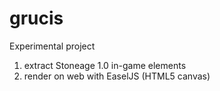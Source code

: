 grucis
======
Experimental project

1. extract Stoneage 1.0 in-game elements
2. render on web with EaselJS (HTML5 canvas)
